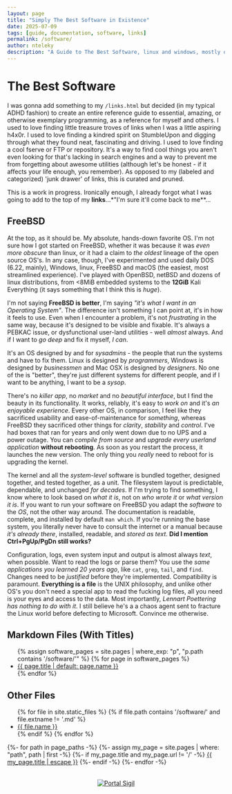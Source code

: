 ```yaml
---
layout: page
title: "Simply The Best Software in Existence"
date: 2025-07-09
tags: [guide, documentation, software, links]
permalink: /software/
author: nteleky
description: "A Guide to The Best Software, linux and windows, mostly open-source, an awesome guide to exemplary programming, by nTeleKy and Lupa"
---
```


# The Best Software

I was gonna add something to my `/links.html` but decided (in my typical ADHD fashion) to create an entire reference guide to essential, amazing, or otherwise exemplary programming, as a reference for myself and others.  I used to love finding little treasure troves of links when I was a little aspiring h4x0r.  I used to love finding a kindred spirit on StumbleUpon and digging through what they found neat, fascinating and driving.  I used to love finding a cool fserve or FTP or repository.  It's a way to find cool things you aren't even looking for that's lacking in search engines and a way to prevent me from forgetting about awesome utilities (although let's be honest - if it affects your life enough, you remember).  As opposed to my (labeled and categorized) 'junk drawer' of links, this is curated and pruned.

This is a work in progress.  Ironically enough, I already forgot what I was going to add to the top of my **links**...*"I'm sure it'll come back to me**...

## FreeBSD

At the top, as it should be.  My absolute, hands-down favorite OS.  I'm not sure how I got started on FreeBSD, whether it was because it was *even more obscure* than linux, or it had a claim to *the oldest* lineage of the open source OS's.  In any case, though, I've experimented and used daily DOS (6.22, mainly), Windows, linux, FreeBSD and macOS (the easiest, most streamlined experience).  I've played with OpenBSD, netBSD and dozens of linux distributions, from <8MiB embedded systems to the **12GiB** Kali Everything (it says something that I think this is *huge*).

I'm not saying **FreeBSD is better**, I'm saying *"it's what I want in an Operating System"*.  The difference isn't something I can point at, it's in how it feels to use.  Even when I encounter a problem, it's not *frustrating* in the same way, because it's designed to be visible and fixable.  It's always a PEBKAC issue, or dysfunctional user-land utilities - well *almost* always.  And if I want to *go deep* and fix it myself, *I can*.  

It's an OS designed by and for *sysadmins* - the people that run the systems and have to fix them.  Linux is designed by *programmers*, Windows is designed by *businessmen* and Mac OSX is designed by *designers*.  No one of the is "better", they're just different systems for different people, and if I want to be anything, I want to be a *sysop*.

There's no *killer app*, no *market* and no *beautiful interface*, but I find the beauty in its functionality.  It works, reliably, it's easy to *work on* and it's *an enjoyable experience*.  Every other OS, in comparison, I feel like they sacrificed usability and ease-of-maintenance for *something*, whereas FreeBSD they sacrificed other things for *clarity*, *stability* and *control*.  I've had boxes that ran for years and only went down due to no UPS and a power outage.  You can *compile from source* and *upgrade every userland application* **without rebooting**.  As soon as you restart the process, it launches the new version.  The only thing you *really* need to reboot for is upgrading the kernel.  

The kernel and all the *system-level* software is bundled together, designed together, and tested together, as a unit.  The filesystem layout is predictable, dependable, and unchanged *for decades*.  If I'm trying to find something, I know where to look based on *what it is*, not on *who wrote it* or *what version it is*.  If you want to run your software on FreeBSD you adapt the *software* to the *OS*, not the other way around.  The documentation is readable, complete, and installed by default `man which`.  If you're running the base system, you literally never have to consult the internet or a manual because *it's already there*, installed, readable, and *stored as text*.  **Did I mention Ctrl+PgUp/PgDn still works?**

Configuration, logs, even system input and output is almost always *text*, when possible.  Want to read the logs or parse them?  You use the *same applications you learned 20 years ago*, like `cat`, `grep`, `tail`, and `find`.  Changes need to be *justified* before they're implemented.  Compatibility is paramount.  **Everything is a file** is the UNIX philosophy, and unlike other OS's you don't need a special app to read the fucking log files, all you need is your eyes and access to the data.  Most importantly, *Lennart Poettering has nothing to do with it*.  I still believe he's a a chaos agent sent to fracture the Linux world before defecting to Microsoft. Convince me otherwise.

<h2>Markdown Files (With Titles)</h2>
<ul>
  {% assign software_pages = site.pages | where_exp: "p", "p.path contains '/software/'" %}
  {% for page in software_pages %}
    <li><a href="{{ page.url | relative_url }}">{{ page.title | default: page.name }}</a></li>
  {% endfor %}
</ul>

<h2>Other Files</h2>
<ul>
  {% for file in site.static_files %}
    {% if file.path contains '/software/' and file.extname != '.md' %}
      <li><a href="{{ file.path | relative_url }}">{{ file.name }}</a></li>
    {% endif %}
  {% endfor %}
</ul>

{%- for path in page_paths -%}
  {%- assign my_page = site.pages | where: "path", path | first -%}
  {%- if my_page.title and my_page.url != '/' -%}
  <a class="page-link" href="{{ my_page.url | relative_url }}">{{ my_page.title | escape }}</a>
  {%- endif -%}
{%- endfor -%}

<div style="text-align: center; margin-top: 2rem;">
  <a href="/images/portal_600dpi.png" title="click to unlock a deeper world">
    <img src="/software/portal.png" alt="Portal Sigil" style="max-width: 1500px;" />
  </a>
</div>